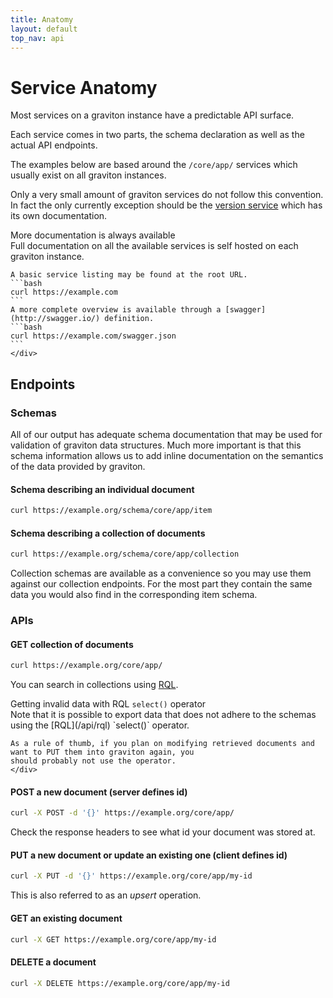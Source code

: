 ```yaml
---
title: Anatomy
layout: default
top_nav: api
---
```

# Service Anatomy

Most services on a graviton instance have a predictable API surface.

Each service comes in two parts, the schema declaration as well as the actual
API endpoints.

The examples below are based around the `/core/app/` services which usually exist
on all graviton instances.

Only a very small amount of graviton services do not follow this convention. In fact
the only currently exception should be the [version service](/api/versions) which
has its own documentation.

<div class="panel panel-info">
    <div class="panel-heading">
        <div class="panel-title">
          <span class="picto-info-round" aria-hidden="true"></span>
          More documentation is always available
        </div>
    </div>
    <div class="panel-body" markdown="1">
    Full documentation on all the available services is self hosted on each graviton instance.

    A basic service listing may be found at the root URL.
    ```bash
    curl https://example.com
    ```
    A more complete overview is available through a [swagger](http://swagger.io/) definition.
    ```bash
    curl https://example.com/swagger.json
    ```
    </div>
</div>


## Endpoints

### Schemas

All of our output has adequate schema documentation that may be used for
validation of graviton data structures. Much more important is that this schema
information allows us to add inline documentation on the semantics of the data
provided by graviton.

#### Schema describing an individual document

```bash
curl https://example.org/schema/core/app/item
```

#### Schema describing a collection of documents

```bash
curl https://example.org/schema/core/app/collection
```

Collection schemas are available as a convenience so you may use them against our
collection endpoints. For the most part they contain the same data you would also
find in the corresponding item schema.

### APIs

#### GET collection of documents

```bash
curl https://example.org/core/app/ 
```

You can search in collections using [RQL](/api/rql).

<div class="panel panel-info">
    <div class="panel-heading">
        <div class="panel-title">
          <span class="picto-info-round" aria-hidden="true"></span>
          Getting invalid data with RQL <code>select()</code> operator
        </div>
    </div>
    <div class="panel-body" markdown="1">
    Note that it is possible to export data that does not adhere to the schemas using the [RQL](/api/rql) `select()` operator.

    As a rule of thumb, if you plan on modifying retrieved documents and want to PUT them into graviton again, you
    should probably not use the operator.
    </div>
</div>


#### POST a new document (server defines id)

```bash
curl -X POST -d '{}' https://example.org/core/app/
```

Check the response headers to see what id your document was stored at.

#### PUT a new document or update an existing one (client defines id)

```bash
curl -X PUT -d '{}' https://example.org/core/app/my-id
```

This is also referred to as an *upsert* operation.

#### GET an existing document

```bash
curl -X GET https://example.org/core/app/my-id
```

#### DELETE a document

```bash
curl -X DELETE https://example.org/core/app/my-id
```
